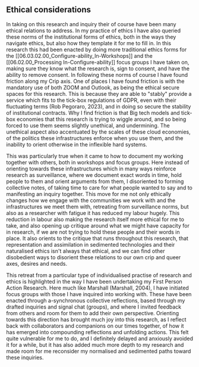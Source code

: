 ## Ethical considerations

In taking on this research and inquiry their of course have been many ethical relations to address. In my practice of ethics I have also queried these norms of the institutional forms of ethics, both in the ways they navigate ethics, but also how they template it for me to fill in. In this research this had been enacted by doing more traditional ethics forms for the [[06.03.02.00_Configure-ability_In-Workshops]] and the [[06.02.00_Processing In-Configure-ability]] focus groups I have taken on, making sure they know what the research is, sign to consent, and have the ability to remove consent. In following these norms of course I have found friction along my Crip axis. One of places I have found friction is with the mandatory use of both ZOOM and Outlook, as being the ethical secure spaces for this research. This is because they are able to "stably" provide a service which fits to the tick-box regulations of GDPR, even with their fluctuating terms (Rob Pegoraro, 2023), and in doing so secure the stability of institutional contracts. Why I find friction is that Big tech models and tick-box economies that this research is trying to wiggle around, and so being forced to use them seems slightly unethical, and undermining. The unethical aspect also accentuated by the scales of these cloud economies, of the politics these infrastructures enforce when you use them, and the inability to orient otherwise in the inflexible hard systems. 

This was particularly true when it came to how to document my working together with others, both in workshops and focus groups. Here instead of orienting towards these infrastructures which in many ways reinforce research as surveillance, where we document exact words in time, hold people to them and orient arguments from them, I disoriented to forming collective notes, of taking time to care for what people wanted to say and to manifesting an inquiry together. This move for me not only ethically changes how we engage with the communities we work with and the infrastructures we meet them with, retreating from surveillance norms, but also as a researcher with fatigue it has reduced my labour hugely. This reduction in labour also making the research itself more ethical for me to take, and also opening up critique around what we might have capacity for in research, if we are not trying to hold these people and their words in place. It also orients to the critique that runs throughout this research, that representation and assimilation in sedimented technologies and their naturalised ethics isn't always that ethical, and we can find other disobedient ways to disorient these relations to our own crip and queer axes, desires and needs.

This retreat from a particular type of individualised practise of research and ethics is highlighted in the way I have been undertaking my First Person Action Research. Here much like Marshall (Marshall, 2004), I have initiated focus groups with those I have inquired into working with. These have been enacted through a-synchronous collective reflections, based through my drafted inquiries and signal chat (groups), and where I invited feedback from others and room for them to add their own perspective. Orienting towards this direction has brought much joy into this research, as I reflect back with collaborators and companions on our times together, of how it has emerged into compounding reflections and unfolding actions. This felt quite vulnerable for me to do, and I definitely delayed and anxiously avoided it for a while, but it has also added much more depth to my research and made room for me reconsider my normalised and sedimented paths toward these inquiries. 


